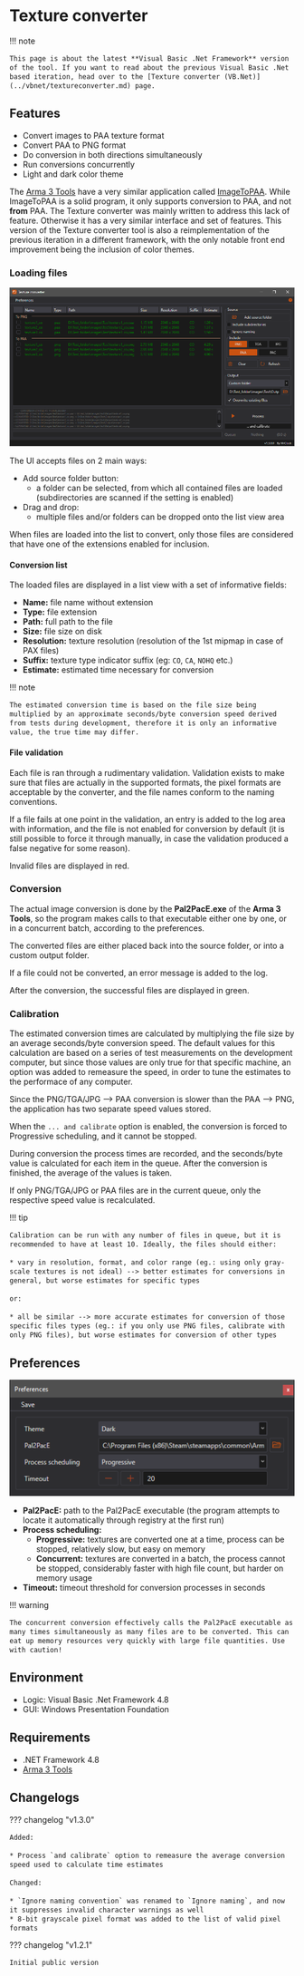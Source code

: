 # Texture converter

!!! note
	
	This page is about the latest **Visual Basic .Net Framework** version of the tool. If you want to read about the previous Visual Basic .Net based iteration, head over to the [Texture converter (VB.Net)](../vbnet/textureconverter.md) page.

## Features

* Convert images to PAA texture format
* Convert PAA to PNG format
* Do conversion in both directions simultaneously
* Run conversions concurrently
* Light and dark color theme

The [Arma 3 Tools](https://store.steampowered.com/app/233800/Arma_3_Tools/) have a very similar application called [ImageToPAA](https://community.bistudio.com/wiki/ImageToPAA). While ImageToPAA is a solid program, it only supports conversion to PAA, and not **from** PAA.
The Texture converter was mainly written to address this lack of feature. Otherwise it has a very similar interface and set of features. This version of the Texture converter tool is also a reimplementation of the previous iteration in a different framework, with the only notable front end improvement being the inclusion of color themes.

### Loading files

![VB.Net Framework based texture converter GUI](img/image_5_1.png)

The UI accepts files on 2 main ways:

* Add source folder button:
	* a folder can be selected, from which all contained files are loaded (subdirectories are scanned if the setting is enabled)
* Drag and drop:
	* multiple files and/or folders can be dropped onto the list view area
	
When files are loaded into the list to convert, only those files are considered that have one of the extensions enabled for inclusion.

#### Conversion list

The loaded files are displayed in a list view with a set of informative fields:

* **Name:** file name without extension
* **Type:** file extension
* **Path:** full path to the file
* **Size:** file size on disk
* **Resolution:** texture resolution (resolution of the 1st mipmap in case of PAX files)
* **Suffix:** texture type indicator suffix (eg: `CO`, `CA`, `NOHQ` etc.)
* **Estimate:** estimated time necessary for conversion

!!! note

	The estimated conversion time is based on the file size being multiplied by an approximate seconds/byte conversion speed derived from tests during development, therefore it is only an informative value, the true time may differ.

#### File validation

Each file is ran through a rudimentary validation. Validation exists to make sure that files are actually in the supported formats, the pixel formats are acceptable by the converter, and the file names conform to the naming conventions.

If a file fails at one point in the validation, an entry is added to the log area with information, and the file is not enabled for conversion by default (it is still possible to force it through manually, in case the validation produced a false negative for some reason).

Invalid files are displayed in red.

### Conversion

The actual image conversion is done by the **Pal2PacE.exe** of the **Arma 3 Tools**, so the program makes calls to that executable either one by one, or in a concurrent batch, according to the preferences.

The converted files are either placed back into the source folder, or into a custom output folder.

If a file could not be converted, an error message is added to the log.

After the conversion, the successful files are displayed in green.

### Calibration

The estimated conversion times are calculated by multiplying the file size by an average seconds/byte conversion speed.
The default values for this calculation are based on a series of test measurements on the development computer, but since those values are only true for that specific machine, an option was added to remeasure the speed, in order to tune the estimates to the performace of any computer.

Since the PNG/TGA/JPG --> PAA conversion is slower than the PAA --> PNG, the application has two separate speed values stored.

When the `... and calibrate` option is enabled, the conversion is forced to Progressive scheduling, and it cannot be stopped.

During conversion the process times are recorded, and the seconds/byte value is calculated for each item in the queue. After the conversion is finished, the average of the values is taken.
							
If only PNG/TGA/JPG or PAA files are in the current queue, only the respective speed value is recalculated.

!!! tip

	Calibration can be run with any number of files in queue, but it is recommended to have at least 10. Ideally, the files should either:
	
	* vary in resolution, format, and color range (eg.: using only gray-scale textures is not ideal) --> better estimates for conversions in general, but worse estimates for specific types
	
	or:
	
	* all be similar --> more accurate estimates for conversion of those specific files types (eg.: if you only use PNG files, calibrate with only PNG files), but worse estimates for conversion of other types

## Preferences

![Preferences window](img/image_5_2.png)

* **Pal2PacE:** path to the Pal2PacE executable (the program attempts to locate it automatically through registry at the first run)
* **Process scheduling:**
	* **Progressive:** textures are converted one at a time, process can be stopped, relatively slow, but easy on memory
	* **Concurrent:** textures are converted in a batch, the process cannot be stopped, considerably faster with high file count, but harder on memory usage
* **Timeout:** timeout threshold for conversion processes in seconds

!!! warning

	The concurrent conversion effectively calls the Pal2PacE executable as many times simultaneously as many files are to be converted. This can eat up memory resources very quickly with large file quantities. Use with caution!

## Environment

* Logic:  Visual Basic .Net Framework 4.8
* GUI:    Windows Presentation Foundation

## Requirements

* .NET Framework 4.8
* [Arma 3 Tools](https://store.steampowered.com/app/233800/Arma_3_Tools/)

## Changelogs

??? changelog "v1.3.0"

	Added:
	
	* Process `and calibrate` option to remeasure the average conversion speed used to calculate time estimates
	
	Changed:
	
	* `Ignore naming convention` was renamed to `Ignore naming`, and now it suppresses invalid character warnings as well
	* 8-bit grayscale pixel format was added to the list of valid pixel formats

??? changelog "v1.2.1"

	Initial public version
	